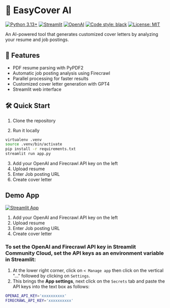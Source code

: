 # 📝 EasyCover AI

[![Python 3.13+](https://img.shields.io/badge/python-3.13+-blue.svg)](https://www.python.org/downloads/)
[![Streamlit](https://img.shields.io/badge/streamlit-1.43.2-FF4B4B.svg)](https://streamlit.io)
[![OpenAI](https://img.shields.io/badge/OpenAI-GPT4-00A67E.svg)](https://openai.com/)
[![Code style: black](https://img.shields.io/badge/code%20style-black-000000.svg)](https://github.com/psf/black)
[![License: MIT](https://img.shields.io/badge/License-MIT-yellow.svg)](https://opensource.org/licenses/MIT)

An AI-powered tool that generates customized cover letters by analyzing your resume and job postings.

## 🚀 Features

- PDF resume parsing with PyPDF2
- Automatic job posting analysis using Firecrawl
- Parallel processing for faster results
- Customized cover letter generation with GPT4
- Streamlit web interface

## 🛠️ Quick Start

1. Clone the repository

2. Run it locally

```sh
virtualenv .venv
source .venv/bin/activate
pip install -r requirements.txt
streamlit run app.py
```

3. Add your OpenAI and Firecrawl API key on the left
4. Upload resume
5. Enter Job posting URL
6. Create cover letter

## Demo App

[![Streamlit App](https://static.streamlit.io/badges/streamlit_badge_black_white.svg)](https://easycover.streamlit.app/)


1. Add your OpenAI and Firecrawl API key on the left
2. Upload resume
3. Enter Job posting URL
4. Create cover letter


### To set the OpenAI and Firecrawl API key in Streamlit Community Cloud, set the API keys as an environment variable in Streamlit:

1. At the lower right corner, click on `< Manage app` then click on the vertical "..." followed by clicking on `Settings`.
2. This brings the **App settings**, next click on the `Secrets` tab and paste the API keys into the text box as follows:

```sh
OPENAI_API_KEY='xxxxxxxxxx'
FIRECRAWL_API_KEY='xxxxxxxxxx'
```


